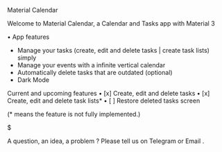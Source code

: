 
Material Calendar

Welcome to Material Calendar, a Calendar and Tasks app with Material 3

• App features 

 - Manage your tasks (create, edit and delete tasks | create task lists) simply 
 - Manage your events with a infinite vertical calendar
 - Automatically delete tasks that are outdated (optional)
 - Dark Mode



Current and upcoming features
• [x] Create, edit and delete tasks
• [x] Create, edit and delete task lists*
• [ ] Restore deleted tasks screen

(* means the feature is not fully implemented.)

$

A question, an idea, a problem ? Please tell us on Telegram or Email .